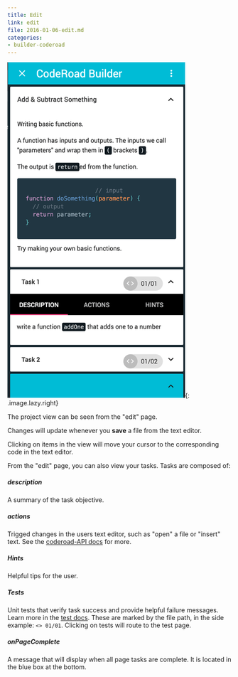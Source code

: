 ```yaml
---
title: Edit
link: edit
file: 2016-01-06-edit.md
categories:
- builder-coderoad
---
```


![Edit tutorial](../../images/builder/edit.png){: .image.lazy.right}

The project view can be seen from the "edit" page.

Changes will update whenever you **save** a file from the text editor.

Clicking on items in the view will move your cursor to the corresponding code in the text editor.

From the "edit" page, you can also view your tasks. Tasks are composed of:

##### description
A summary of the task objective.

##### actions

Trigged changes in the users text editor, such as "open" a file or "insert" text. See the [coderoad-API docs](/tutorial-docs#coderoad-API) for more.

##### Hints

Helpful tips for the user.

##### Tests

Unit tests that verify task success and provide helpful failure messages. Learn more in the [test docs](/tutorial-docs#tests). These are marked by the file path, in the side example: `<> 01/01`. Clicking on tests will route to the test page.

##### onPageComplete

A message that will display when all page tasks are complete. It is located in the blue box at the bottom.
